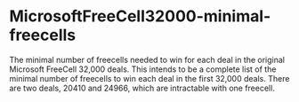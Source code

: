 # MicrosoftFreeCell32000-minimal-freecells
The minimal number of freecells needed to win for each deal in the original Microsoft FreeCell 32,000 deals.
This intends to be a complete list of the minimal number of freecells to win each deal in the first 32,000 deals. There are two deals, 20410 and 24966, which are intractable with one freecell.

